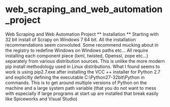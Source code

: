 # web_scraping_and_web_automation_project
Web Scraping and Web Automation Project
** Installation **
Starting with 32 bit install of Scrapy on Windows 7 64 bit.  All the installation recommendations seem convoluted.
Some recommend mucking about in the registry to redefine Windows on Windows paths etc...
All require installing each component piece (lxml, twisted, Openssl, zope etc...) separately from various distribution sources. This is unlike the more modern pip install methodology used in Linux distributions.
What I found seems to work is using pip2.7.exe after installing the VCC ++ installer for Python 2.7 and explicitly defining the executable C:\Python27-32bit\Python in commands. This is to get around  multiple versions of Python on the machine and a large system path variable (that you do not want to mess with especially if large programs at start up are installed that break easily like Spiceworks and Visual Studio)
